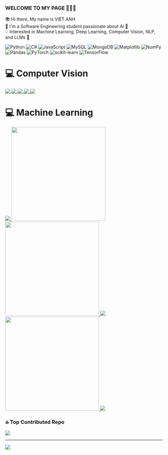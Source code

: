 ### WELCOME TO MY PAGE 🌟🌟🌟
📚 Hi there, My name is VIET ANH  
🚀 I'm a Software Engineering student passionate about AI 🤖  
💡 Interested in Machine Learning, Deep Learning, Computer Vision, NLP, and LLMs 🧠 




![Python](https://img.shields.io/badge/python-3670A0?style=flat&logo=python&logoColor=ffdd54) ![C#](https://img.shields.io/badge/c%23-%23239120.svg?style=flat&logo=csharp&logoColor=white) ![JavaScript](https://img.shields.io/badge/javascript-%23323330.svg?style=flat&logo=javascript&logoColor=%23F7DF1E) ![MySQL](https://img.shields.io/badge/mysql-4479A1.svg?style=flat&logo=mysql&logoColor=white) ![MongoDB](https://img.shields.io/badge/MongoDB-%234ea94b.svg?style=flat&logo=mongodb&logoColor=white) ![Matplotlib](https://img.shields.io/badge/Matplotlib-%23ffffff.svg?style=flat&logo=Matplotlib&logoColor=black) ![NumPy](https://img.shields.io/badge/numpy-%23013243.svg?style=flat&logo=numpy&logoColor=white) ![Pandas](https://img.shields.io/badge/pandas-%23150458.svg?style=flat&logo=pandas&logoColor=white) ![PyTorch](https://img.shields.io/badge/PyTorch-%23EE4C2C.svg?style=flat&logo=PyTorch&logoColor=white) ![scikit-learn](https://img.shields.io/badge/scikit--learn-%23F7931E.svg?style=flat&logo=scikit-learn&logoColor=white) ![TensorFlow](https://img.shields.io/badge/TensorFlow-%23FF6F00.svg?style=flat&logo=TensorFlow&logoColor=white)

# 💻 Computer Vision
<a href="https://github.com/vanhdev-web/YOLOv11_SAM_2">
  <!-- Change the `github-readme-stats.anuraghazra1.vercel.app` to `github-readme-stats.vercel.app`  -->
  <img align="center" src="https://github-readme-stats.anuraghazra1.vercel.app/api/pin/?username=vanhdev-web&repo=YOLOv11_SAM_2&theme=dark" />
</a> 
<a href="https://github.com/vanhdev-web/Yolov5_football">
  <!-- Change the `github-readme-stats.anuraghazra1.vercel.app` to `github-readme-stats.vercel.app`  -->
  <img align="center" src="https://github-readme-stats.anuraghazra1.vercel.app/api/pin/?username=vanhdev-web&repo=Yolov5_football&theme=cobalt" />
</a>    
<a href="https://github.com/vanhdev-web/Deeplab_pascalVOC">
  <!-- Change the `github-readme-stats.anuraghazra1.vercel.app` to `github-readme-stats.vercel.app`  -->
  <img align="center" src="https://github-readme-stats.anuraghazra1.vercel.app/api/pin/?username=vanhdev-web&repo=Deeplab_pascalVOC&theme=onedark" />
</a>
<a href="https://github.com/vanhdev-web/Yolov5_volleyball">
  <!-- Change the `github-readme-stats.anuraghazra1.vercel.app` to `github-readme-stats.vercel.app`  -->
  <img align="center" src="https://github-readme-stats.anuraghazra1.vercel.app/api/pin/?username=vanhdev-web&repo=Yolov5_volleyball" />
</a>    

<a href="https://github.com/vanhdev-web/cnn_animals_image_classification">
  <!-- Change the `github-readme-stats.anuraghazra1.vercel.app` to `github-readme-stats.vercel.app`  -->
  <img align="center" src="https://github-readme-stats.anuraghazra1.vercel.app/api/pin/?username=vanhdev-web&repo=cnn_animals_image_classification" />
</a> 


# 💻 Machine Learning
  <a href="https://github.com/vanhdev-web/Movies_Recommendation">
  <!-- Change the `github-readme-stats.anuraghazra1.vercel.app` to `github-readme-stats.vercel.app`  -->
  <img src="https://github-readme-stats.anuraghazra1.vercel.app/api/pin/?username=vanhdev-web&repo=Movies_Recommendation&theme=merko" />
</a> 
  <a href="https://github.com/vanhdev-web/Students-performances-Forecast">
    <img height="300" style="object-fit: cover;" src="https://github-readme-stats.anuraghazra1.vercel.app/api/pin/?username=vanhdev-web&repo=Students-performances-Forecast&theme=merko" />
  </a>


  <a href="https://github.com/vanhdev-web/Career_level_Classification-nlp">
    <img height="300" style="object-fit: cover;" src="https://github-readme-stats.anuraghazra1.vercel.app/api/pin/?username=vanhdev-web&repo=Career_level_Classification-nlp&theme=radical" />
  </a>

  <a href="https://github.com/vanhdev-web/Co2_tsf">
  <!-- Change the `github-readme-stats.anuraghazra1.vercel.app` to `github-readme-stats.vercel.app`  -->
      <img  src="https://github-readme-stats.anuraghazra1.vercel.app/api/pin/?username=vanhdev-web&repo=Co2_tsf&theme=dark" />
  </a>
  <a href="https://github.com/vanhdev-web/Diabetes-Prediction">
    <img height="300" style="object-fit: cover;" src="https://github-readme-stats.anuraghazra1.vercel.app/api/pin/?username=vanhdev-web&repo=Diabetes-Prediction&theme=gruvbox" />
  </a>
  <a href="https://github.com/vanhdev-web/Tech_News_cbf">
  <!-- Change the `github-readme-stats.anuraghazra1.vercel.app` to `github-readme-stats.vercel.app`  -->
  <img  src="https://github-readme-stats.anuraghazra1.vercel.app/api/pin/?username=vanhdev-web&repo=Tech_News_cbf&theme=highcontrast" />
</a>   

 

 

### 🔝 Top Contributed Repo
![](https://github-contributor-stats.vercel.app/api?username=vanhdev-web&limit=5&theme=dark&combine_all_yearly_contributions=true)

---
[![](https://visitcount.itsvg.in/api?id=vanhdev-web&icon=0&color=0)](https://visitcount.itsvg.in)

<!-- Proudly created with GPRM ( https://gprm.itsvg.in ) -->
